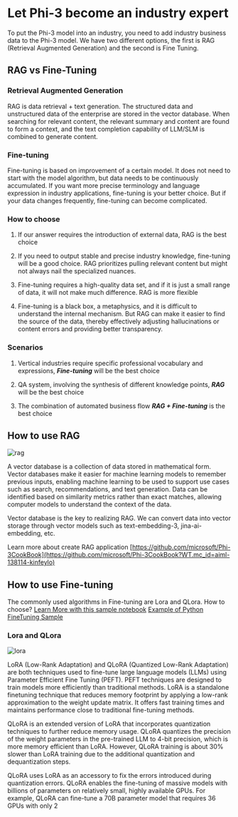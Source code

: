 # **Let Phi-3 become an industry expert**

To put the Phi-3 model into an industry, you need to add industry business data to the Phi-3 model. We have two different options, the first is RAG (Retrieval Augmented Generation) and the second is Fine Tuning.

## **RAG vs Fine-Tuning**

### **Retrieval Augmented Generation**

RAG is data retrieval + text generation. The structured data and unstructured data of the enterprise are stored in the vector database. When searching for relevant content, the relevant summary and content are found to form a context, and the text completion capability of LLM/SLM is combined to generate content.


### **Fine-tuning**

Fine-tuning is based on improvement of a certain model. It does not need to start with the model algorithm, but data needs to be continuously accumulated. If you want more precise terminology and language expression in industry applications, fine-tuning is your better choice. But if your data changes frequently, fine-tuning can become complicated.

### **How to choose**

1. If our answer requires the introduction of external data, RAG is the best choice

2. If you need to output stable and precise industry knowledge, fine-tuning will be a good choice. RAG prioritizes pulling relevant content but might not always nail the specialized nuances.

3. Fine-tuning requires a high-quality data set, and if it is just a small range of data, it will not make much difference. RAG is more flexible

4. Fine-tuning is a black box, a metaphysics, and it is difficult to understand the internal mechanism. But RAG can make it easier to find the source of the data, thereby effectively adjusting hallucinations or content errors and providing better transparency.


### **Scenarios**

1. Vertical industries require specific professional vocabulary and expressions, ***Fine-tuning*** will be the best choice

2. QA system, involving the synthesis of different knowledge points, ***RAG*** will be the best choice

3. The combination of automated business flow ***RAG + Fine-tuning*** is the best choice


## **How to use RAG**

![rag](../../imgs/04/01/RAG.png)


A vector database is a collection of data stored in mathematical form. Vector databases make it easier for machine learning models to remember previous inputs, enabling machine learning to be used to support use cases such as search, recommendations, and text generation. Data can be identified based on similarity metrics rather than exact matches, allowing computer models to understand the context of the data.

Vector database is the key to realizing RAG. We can convert data into vector storage through vector models such as text-embedding-3, jina-ai-embedding, etc.

Learn more about create RAG application [https://github.com/microsoft/Phi-3CookBook](https://github.com/microsoft/Phi-3CookBook?WT.mc_id=aiml-138114-kinfeylo) 


## **How to use Fine-tuning**

The commonly used algorithms in Fine-tuning are Lora and QLora. How to choose?
[Learn More with this sample notebook](../../code/04.Finetuning/Phi_3_Inference_Finetuning.ipynb)
[Example of Python FineTuning Sample](../../code/04.Finetuning/FineTrainingScript.py)

### **Lora and QLora**

![lora](../../imgs/04/01/qlora.png)


LoRA (Low-Rank Adaptation) and QLoRA (Quantized Low-Rank Adaptation) are both techniques used to fine-tune large language models (LLMs) using Parameter Efficient Fine Tuning (PEFT). PEFT techniques are designed to train models more efficiently than traditional methods. 
LoRA is a standalone finetuning technique that reduces memory footprint by applying a low-rank approximation to the weight update matrix. It offers fast training times and maintains performance close to traditional fine-tuning methods. 

QLoRA is an extended version of LoRA that incorporates quantization techniques to further reduce memory usage. QLoRA quantizes the precision of the weight parameters in the pre-trained LLM to 4-bit precision, which is more memory efficient than LoRA. However, QLoRA training is about 30% slower than LoRA training due to the additional quantization and dequantization steps. 

QLoRA uses LoRA as an accessory to fix the errors introduced during quantization errors. QLoRA enables the fine-tuning of massive models with billions of parameters on relatively small, highly available GPUs. For example, QLoRA can fine-tune a 70B parameter model that requires 36 GPUs with only 2






